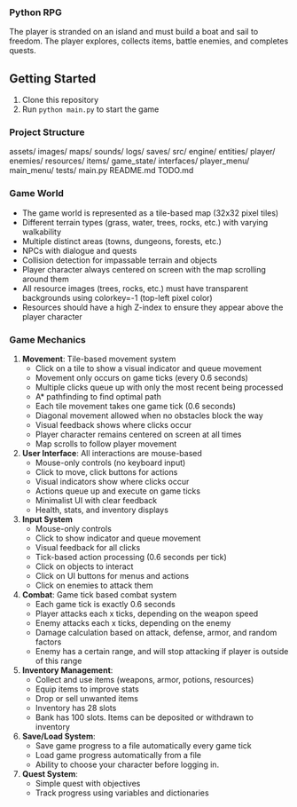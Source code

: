 ### Python RPG
The player is stranded on an island and must build a boat and sail to freedom. The player explores, collects items, battle enemies, and completes quests.

## Getting Started
1. Clone this repository
2. Run `python main.py` to start the game

### Project Structure
assets/
    images/
    maps/
    sounds/
logs/
saves/
src/
    engine/
    entities/
        player/
        enemies/
        resources/
        items/
    game_state/
    interfaces/
        player_menu/
    main_menu/
tests/
main.py
README.md
TODO.md

### Game World
- The game world is represented as a tile-based map (32x32 pixel tiles)
- Different terrain types (grass, water, trees, rocks, etc.) with varying walkability
- Multiple distinct areas (towns, dungeons, forests, etc.)
- NPCs with dialogue and quests
- Collision detection for impassable terrain and objects
- Player character always centered on screen with the map scrolling around them
- All resource images (trees, rocks, etc.) must have transparent backgrounds using colorkey=-1 (top-left pixel color)
- Resources should have a high Z-index to ensure they appear above the player character

### Game Mechanics
1. **Movement**: Tile-based movement system
   - Click on a tile to show a visual indicator and queue movement
   - Movement only occurs on game ticks (every 0.6 seconds)
   - Multiple clicks queue up with only the most recent being processed
   - A* pathfinding to find optimal path
   - Each tile movement takes one game tick (0.6 seconds)
   - Diagonal movement allowed when no obstacles block the way
   - Visual feedback shows where clicks occur
   - Player character remains centered on screen at all times
   - Map scrolls to follow player movement
2. **User Interface**: All interactions are mouse-based
   - Mouse-only controls (no keyboard input)
   - Click to move, click buttons for actions
   - Visual indicators show where clicks occur
   - Actions queue up and execute on game ticks
   - Minimalist UI with clear feedback
   - Health, stats, and inventory displays
3. **Input System**
   - Mouse-only controls
   - Click to show indicator and queue movement
   - Visual feedback for all clicks
   - Tick-based action processing (0.6 seconds per tick)
   - Click on objects to interact
   - Click on UI buttons for menus and actions
   - Click on enemies to attack them
3. **Combat**: Game tick based combat system
   - Each game tick is exactly 0.6 seconds
   - Player attacks each x ticks, depending on the weapon speed
   - Enemy attacks each x ticks, depending on the enemy
   - Damage calculation based on attack, defense, armor, and random factors
   - Enemy has a certain range, and will stop attacking if player is outside of this range
3. **Inventory Management**:
   - Collect and use items (weapons, armor, potions, resources)
   - Equip items to improve stats
   - Drop or sell unwanted items
   - Inventory has 28 slots
   - Bank has 100 slots. Items can be deposited or withdrawn to inventory
4. **Save/Load System**:
   - Save game progress to a file automatically every game tick
   - Load game progress automatically from a file
   - Ability to choose your character before logging in.
5. **Quest System**:
   - Simple quest with objectives
   - Track progress using variables and dictionaries
